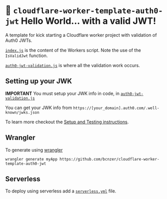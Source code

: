 # 👷 `cloudflare-worker-template-auth0-jwt` Hello World... with a valid JWT!

A template for kick starting a Cloudflare worker project with validation of Auth0 JWTs.

[`index.js`](https://github.com/bcnzer/cloudflare-worker-template-auth0-jwt/blob/master/index.js) is the content of the Workers script. Note the use of the `IsValidJwt` function.

[`auth0-jwt-validation.js`](https://github.com/bcnzer/cloudflare-worker-template-auth0-jwt/blob/master/auth0-jwt-validation.js) is where all the validation work occurs. 

## Setting up your JWK
**IMPORTANT** You must setup your JWK info in code, in [`auth0-jwt-validation.js`](https://github.com/bcnzer/cloudflare-worker-template-auth0-jwt/blob/master/auth0-jwt-validation.js)

You can get your JWK info from `https://[your_domain].auth0.com/.well-known/jwks.json`

To learn more checkout the [Setup and Testing instructions](https://github.com/bcnzer/cloudflare-worker-template-auth0-jwt/blob/master/docs/setupandtesting.md).

## Wrangler
To generate using [wrangler](https://github.com/cloudflare/wrangler)

```
wrangler generate myApp https://github.com/bcnzer/cloudflare-worker-template-auth0-jwt
```

## Serverless
To deploy using serverless add a [`serverless.yml`](https://serverless.com/framework/docs/providers/cloudflare/) file.
